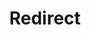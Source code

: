 ﻿---
layout: src/layouts/Redirect.astro
title: Redirect
redirect: /docs/administration/upgrading/legacy/upgrading-from-octopus-2.6.5-2018.10lts/minimize-migration-time
pubDate:  2023-01-01
navSearch: false
navSitemap: false
navMenu: false
---

